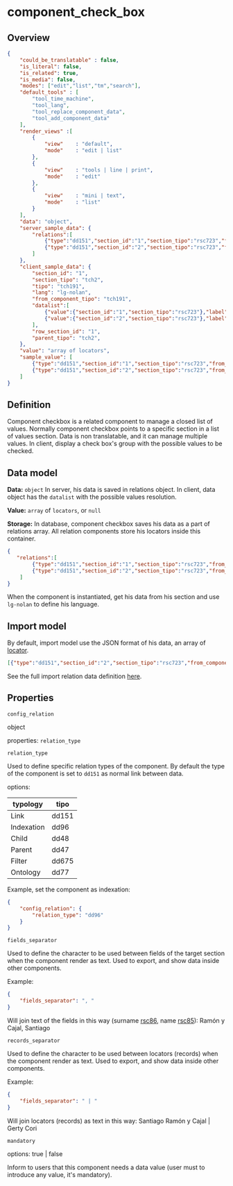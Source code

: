 # component_check_box

## Overview

```json
{
    "could_be_translatable" : false,
    "is_literal": false,
    "is_related": true,
    "is_media": false,
    "modes": ["edit","list","tm","search"],
    "default_tools" : [
        "tool_time_machine",
        "tool_lang",
        "tool_replace_component_data",
        "tool_add_component_data"
    ],
    "render_views" :[
        {
            "view"    : "default",
            "mode"    : "edit | list"
        },
        {
            "view"    : "tools | line | print",
            "mode"    : "edit"
        },
        {
            "view"    : "mini | text",
            "mode"    : "list"
        }
    ],
    "data": "object",
    "server_sample_data": {
        "relations":[
            {"type":"dd151","section_id":"1","section_tipo":"rsc723","from_component_tipo":"tch191"},
            {"type":"dd151","section_id":"2","section_tipo":"rsc723","from_component_tipo":"tch191"}
        ]
    },
    "client_sample_data": {
        "section_id": "1",
        "section_tipo": "tch2",
        "tipo": "tch191",
        "lang": "lg-nolan",
        "from_component_tipo": "tch191",
        "datalist":[
            {"value":{"section_id":"1","section_tipo":"rsc723"},"label":"adquisición","section_id":"1"},
            {"value":{"section_id":"2","section_tipo":"rsc723"},"label":"donación","section_id":"2"}
        ],
        "row_section_id": "1",
        "parent_tipo": "tch2",
    },
    "value": "array of locators",
    "sample_value": [
        {"type":"dd151","section_id":"1","section_tipo":"rsc723","from_component_tipo":"tch191"},
        {"type":"dd151","section_id":"2","section_tipo":"rsc723","from_component_tipo":"tch191"}
    ]
}

```

## Definition

Component checkbox is a related component to manage a closed list of values. Normally component checkbox points to a specific section in a list of values section. Data is non translatable, and it can manage multiple values. In client, display a check box's group with the possible values to be checked.

## Data model

**Data:** `object` In server, his data is saved in relations object. In client, data object has the `datalist` with the possible values resolution.

**Value:** `array` of `locators`, or `null`

**Storage:** In database, component checkbox saves his data as a part of relations array. All relation components store his locators inside this container.

```json
{
   "relations":[
        {"type":"dd151","section_id":"1","section_tipo":"rsc723","from_component_tipo":"tch191"},
        {"type":"dd151","section_id":"2","section_tipo":"rsc723","from_component_tipo":"tch191"}
    ]
}
```

When the component is instantiated, get his data from his section and use `lg-nolan` to define his language.

## Import model

By default, import model use the JSON format of his data, an array of [locator](../locator.md).

```json
[{"type":"dd151","section_id":"2","section_tipo":"rsc723","from_component_tipo":"tch191"}]
```

See the full import relation data definition [here](../importing_data.md#related-data).

## Properties

`config_relation`

object

properties: `relation_type`

`relation_type`

Used to define specific relation types of the component. By default the type of the component is set to `dd151` as normal link between data.

options:

| typology | tipo
|---|---
| Link | dd151
| Indexation | dd96
| Child | dd48
| Parent | dd47
| Filter | dd675
| Ontology | dd77

Example, set the component as indexation:

```json
{
    "config_relation": {
        "relation_type": "dd96"
    }
}
```

`fields_separator`

Used to define the character to be used between fields of the target section when the component render as text. Used to export, and show data inside other components.

Example:

```json
{
    "fields_separator": ", "
}
```

Will join text of the fields in this way (surname [rsc86](https://dedalo.dev/ontology/rsc86), name [rsc85](https://dedalo.dev/ontology/rsc85)): Ramón y Cajal, Santiago

`records_separator`

Used to define the character to be used between locators (records) when the component render as text. Used to export, and show data inside other components.

Example:

```json
{
    "fields_separator": " | "
}
```

Will join locators (records) as text in this way: Santiago Ramón y Cajal | Gerty Cori

`mandatory`

options: true | false

Inform to users that this component needs a data value (user must to introduce any value, it's mandatory).
